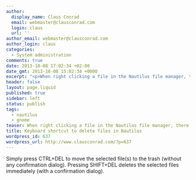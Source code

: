 ```yaml
---
author:
  display_name: Claus Conrad
  email: webmaster@clausconrad.com
  login: claus
  url: ''
author_email: webmaster@clausconrad.com
author_login: claus
categories:
  - System administration
comments: true
date: 2013-10-08 17:02:34 +02:00
date_gmt: 2013-10-08 15:02:34 +0000
excerpt: "<p>When right clicking a file in the Nautilus file manager, there doesn't seem to be a way to delete files using a keyboard shortcut. Here's how.</p>\r\n\r\n"
header: false
layout: page.liquid
published: true
sidebar: left
status: publish
tags:
  - nautilus
  - gnome
teaser: When right clicking a file in the Nautilus file manager, there doesn't seem to be a way to delete files using a keyboard shortcut. Here's how.
title: Keyboard shortcut to delete files in Nautilus
wordpress_id: 637
wordpress_url: http://www.clausconrad.com/?p=637
---
```

Simply press CTRL+DEL to move the selected file(s) to the trash (without any confirmation dialog). Pressing SHIFT+DEL deletes the selected files immediately (with a confirmation dialog).
